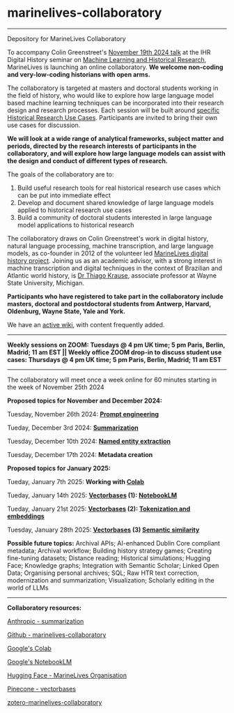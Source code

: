 # marinelives-collaboratory
----------------------------------------------------------------------------------------------------------------------------------------------------------

Depository for MarineLives Collaboratory

To accompany Colin Greenstreet's [November 19th 2024 talk](https://ihrdighist.blogs.sas.ac.uk/2024/09/tuesday-19-november-2024-colin-greenstreet-ai-agents-for-historical-research-a-new-skill-set-for-historians/) at the IHR Digital History seminar on [Machine Learning and Historical Research](https://github.com/Addaci/marinelives-collaboratory/wiki/AI-assistants-and-agents:-A-New-Skill-Set-for-Historians%3F), MarineLives is launching an online collaboratory.
**We welcome non-coding and very-low-coding historians with open arms.** 

The collaboratory is targeted at masters and doctoral students working in the field of history, who would like to explore how large language model based machine learning techniques can be incorporated into their research design and research processes. Each session will be built around [specific Historical Research Use Cases](https://github.com/Addaci/marinelives-collaboratory/wiki/Historical-Research-Use-Cases). Participants are invited to bring their own use cases for discussion. 

**We will look at a wide range of analytical frameworks, subject matter and periods, directed by the research interests of participants in the collaboratory, and will explore how large language models can assist with the design and conduct of different types of research.**

The goals of the collaboratory are to:
1. Build useful research tools for real historical research use cases which can be put into immediate effect
2. Develop and document shared knowledge of large language models applied to historical research use cases
3. Build a community of doctoral students interested in large language model applications to historical research

The collaboratory draws on Colin Greenstreet's work in digital history, natural language processing, machine transcription, and large language models, as co-founder in 2012 of the volunteer led [MarineLives digital history project](https://app.transkribus.org/sites/marinelivesorg/about). Joining us as an academic advisor, with a strong interest in machine transcription and digital techniques in the context of Brazilian and Atlantic world history, is [Dr Thiago Krause](https://clasprofiles.wayne.edu/profile/hq8728), associate professor at Wayne State University, Michigan. 

**Participants who have registered to take part in the collaboratory include masters, doctoral and postdoctoral students from Antwerp, Harvard, Oldenburg, Wayne State, Yale and York.**

We have an [active wiki](https://github.com/Addaci/marinelives-collaboratory/wiki), with content frequently added.

----------------------------------------------------------------------------------------------------------------------------------------------------------

**Weekly sessions on ZOOM: Tuesdays @ 4 pm UK time; 5 pm Paris, Berlin, Madrid; 11 am EST || Weekly office ZOOM drop-in to discuss student use cases: Thursdays  @ 4 pm UK time; 5 pm Paris, Berlin, Madrid; 11 am EST**

----------------------------------------------------------------------------------------------------------------------------------------------------------

The collaboratory will meet once a week online for 60 minutes starting in the week of November 25th 2024

**Proposed topics for November and December 2024:**

Tuesday, November 26th 2024: **[Prompt engineering](https://github.com/Addaci/marinelives-collaboratory/wiki/Prompt-engineering)**

Tueday, December 3rd 2024:  **[Summarization](https://github.com/Addaci/marinelives-collaboratory/wiki/Glossary#s)**

Tuesday, December 10th 2024: **[Named entity extraction](https://github.com/Addaci/marinelives-collaboratory/wiki/Glossary#e)**

Tuesday, December 17th 2024: **Metadata creation**

**Proposed topics for January 2025:**

Tueday, January 7th 2025: **Working with [Colab](https://colab.research.google.com/)**

Tueday, January 14th 2025: **[Vectorbases](https://github.com/Addaci/marinelives-collaboratory/wiki/Glossary#v) (1): [NotebookLM](https://notebooklm.google/)**

Tueday, January 21st 2025: **[Vectorbases](https://github.com/Addaci/marinelives-collaboratory/wiki/Glossary#v) (2): [Tokenization and embeddings](https://github.com/Addaci/marinelives-collaboratory/wiki/Glossary#t)**

Tuesday, January 28th 2025: **[Vectorbases](https://github.com/Addaci/marinelives-collaboratory/wiki/Glossary#v) (3) [Semantic similarity](https://github.com/Addaci/marinelives-collaboratory/wiki/Glossary#s)**

**Possible future topics:** Archival APIs; AI-enhanced Dublin Core compliant metadata; Archival workflow; Building history strategy games; Creating fine-tuning datasets; Distance reading; Historical simulations; Hugging Face; Knowledge graphs; Integration with Semantic Scholar; Linked Open Data; Organising personal archives; SQL; Raw HTR text correction, modernization and summarization; Visualization; Scholarly editing in the world of LLMs

----------------------------------------------------------------------------------------------------------------------------------------------------------
**Collaboratory resources:**

[Anthropic - summarization](https://github.com/anthropics/anthropic-cookbook/blob/main/skills/summarization/guide.ipynb/)

[Github - marinelives-collaboratory](https://github.com/Addaci/marinelives-collaboratory/blob/main/README.md)

[Google's Colab](https://colab.research.google.com/)

[Google's NotebookLM](https://notebooklm.google/)

[Hugging Face - MarineLives Organisation](https://huggingface.co/MarineLives)

[Pinecone - vectorbases](https://www.pinecone.io/)

[zotero-marinelives-collaboratory](https://www.zotero.org/groups/5750789/marinelives-collaboratory/library)




